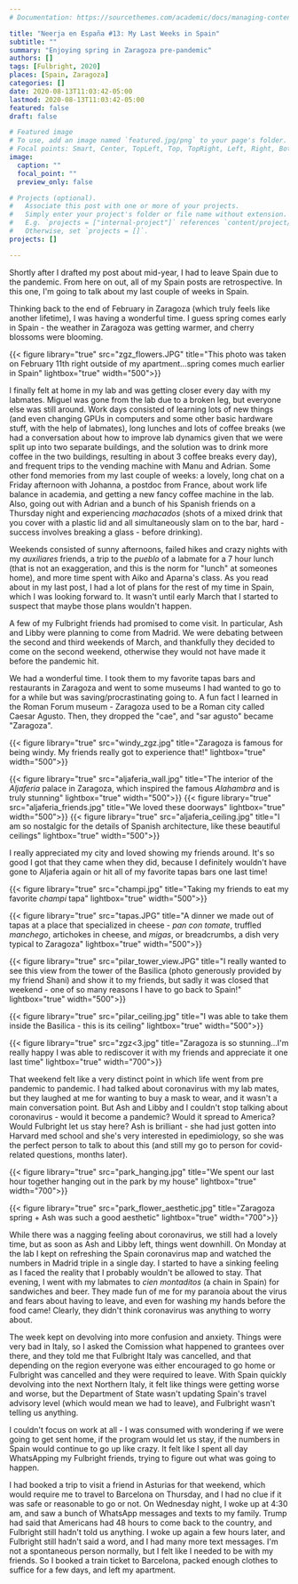 ```yaml
---
# Documentation: https://sourcethemes.com/academic/docs/managing-content/

title: "Neerja en España #13: My Last Weeks in Spain"
subtitle: ""
summary: "Enjoying spring in Zaragoza pre-pandemic"
authors: []
tags: [Fulbright, 2020]
places: [Spain, Zaragoza]
categories: []
date: 2020-08-13T11:03:42-05:00
lastmod: 2020-08-13T11:03:42-05:00
featured: false
draft: false

# Featured image
# To use, add an image named `featured.jpg/png` to your page's folder.
# Focal points: Smart, Center, TopLeft, Top, TopRight, Left, Right, BottomLeft, Bottom, BottomRight.
image:
  caption: ""
  focal_point: ""
  preview_only: false

# Projects (optional).
#   Associate this post with one or more of your projects.
#   Simply enter your project's folder or file name without extension.
#   E.g. `projects = ["internal-project"]` references `content/project/deep-learning/index.md`.
#   Otherwise, set `projects = []`.
projects: []

---
```


Shortly after I drafted my post about mid-year, I had to leave Spain due to the pandemic. From here on out, all of my Spain posts are retrospective. In this one, I'm going to talk about my last couple of weeks in Spain. 

Thinking back to the end of February in Zaragoza (which truly feels like another lifetime), I was having a wonderful time. I guess spring comes early in Spain - the weather in Zaragoza was getting warmer, and cherry blossoms were blooming. 

 {{< figure library="true" src="zgz_flowers.JPG" title="This photo was taken on February 11th right outside of my apartment...spring comes much earlier in Spain" lightbox="true" width="500">}} 


I finally felt at home in my lab and was getting closer every day with my labmates. Miguel was gone from the lab due to a broken leg, but everyone else was still around. Work days consisted of learning lots of new things (and even changing GPUs in computers and some other basic hardware stuff, with the help of labmates), long lunches and lots of coffee breaks (we had a conversation about how to improve lab dynamics given that we were split up into two separate buildings, and the solution was to drink more coffee in the two buildings, resulting in about 3 coffee breaks every day), and frequent trips to the vending machine with Manu and Adrian. Some other fond memories from my last couple of weeks: a lovely, long chat on a Friday afternoon with Johanna, a postdoc from France, about work life balance in academia, and getting a new fancy coffee machine in the lab. Also, going out with Adrian and a bunch of his Spanish friends on a Thursday night and experiencing *machacados* (shots of a mixed drink that you cover with a plastic lid and all simultaneously slam on to the bar, hard - success involves breaking a glass - before drinking).

Weekends consisted of sunny afternoons, failed hikes and crazy nights with my *auxiliares* friends, a trip to the *pueblo* of a labmate for a 7 hour lunch (that is not an exaggeration, and this is the norm for "lunch" at someones home), and more time spent with Aiko and Aparna's class. As you read about in my last post, I had a lot of plans for the rest of my time in Spain, which I was looking forward to. It wasn't until early March that I started to suspect that maybe those plans wouldn't happen.

A few of my Fulbright friends had promised to come visit. In particular, Ash and Libby were planning to come from Madrid. We were debating between the second and third weekends of March, and thankfully they decided to come on the second weekend, otherwise they would not have made it before the pandemic hit. 

We had a wonderful time. I took them to my favorite tapas bars and restaurants in Zaragoza and went to some museums I had wanted to go to for a while but was saving/procrastinating going to. A fun fact I learned in the Roman Forum museum - Zaragoza used to be a Roman city called Caesar Agusto. Then, they dropped the "cae", and "sar agusto" became "Zaragoza".

 {{< figure library="true" src="windy_zgz.jpg" title="Zaragoza is famous for being windy. My friends really got to experience that!" lightbox="true" width="500">}} 

{{< figure library="true" src="aljaferia_wall.jpg" title="The interior of the *Aljaferia* palace in Zaragoza, which inspired the famous *Alahambra* and is truly stunning" lightbox="true" width="500">}} 
{{< figure library="true" src="aljaferia_friends.jpg" title="We loved these doorways" lightbox="true" width="500">}} 
{{< figure library="true" src="aljaferia_ceiling.jpg" title="I am so nostalgic for the details of Spanish architecture, like these beautiful ceilings" lightbox="true" width="500">}} 


I really appreciated my city and loved showing my friends around. It's so good I got that they came when they did, because I definitely wouldn't have gone to Aljaferia again or hit all of my favorite tapas bars one last time!

 {{< figure library="true" src="champi.jpg" title="Taking my friends to eat my favorite *champi* tapa" lightbox="true" width="500">}} 

  {{< figure library="true" src="tapas.JPG" title="A dinner we made out of tapas at a place that specialized in cheese - *pan con tomate*, truffled *manchego*, artichokes in cheese, and *migas*, or breadcrumbs, a dish very typical to Zaragoza" lightbox="true" width="500">}} 


 {{< figure library="true" src="pilar_tower_view.JPG" title="I really wanted to see this view from the tower of the Basilica (photo generously provided by my friend Shani) and show it to my friends, but sadly it was closed that weekend -  one of so many reasons I have to go back to Spain!" lightbox="true" width="500">}} 

 {{< figure library="true" src="pilar_ceiling.jpg" title="I was able to take them inside the Basilica - this is its ceiling" lightbox="true" width="500">}} 


 {{< figure library="true" src="zgz<3.jpg" title="Zaragoza is so stunning...I'm really happy I was able to rediscover it with my friends and appreciate it one last time" lightbox="true" width="700">}} 

That weekend felt like a very distinct point in which life went from pre pandemic to pandemic. I had talked about coronavirus with my lab mates, but they laughed at me for wanting to buy a mask to wear, and it wasn't a main conversation point. But Ash and Libby and I couldn't stop talking about coronavirus - would it become a pandemic? Would it spread to America? Would Fulbright let us stay here? Ash is brilliant - she had just gotten into Harvard med school and she's very interested in epedimiology, so she was the perfect person to talk to about this (and still my go to person for covid-related questions, months later).

{{< figure library="true" src="park_hanging.jpg" title="We spent our last hour together hanging out in the park by my house" lightbox="true" width="700">}} 

{{< figure library="true" src="park_flower_aesthetic.jpg" title="Zaragoza spring + Ash was such a good aesthetic" lightbox="true" width="700">}} 

While there was a nagging feeling about coronavirus, we still had a lovely time, but as soon as Ash and Libby left, things went downhill. On Monday at the lab I kept on refreshing the Spain coronavirus map and watched the numbers in Madrid triple in a single day. I started to have a sinking feeling as I faced the reality that I probably wouldn't be allowed to stay. That evening, I went with my labmates to *cien montaditos* (a chain in Spain) for sandwiches and beer. They made fun of me for my paranoia about the virus and fears about having to leave, and even for washing my hands before the food came! Clearly, they didn't think coronavirus was anything to worry about.

The week kept on devolving into more confusion and anxiety. Things were very bad in Italy, so I asked the Comission what happened to grantees over there, and they told me that Fulbright Italy was cancelled, and that depending on the region everyone was either encouraged to go home or Fulbright was cancelled and they were required to leave. With Spain quickly devolving into the next Northern Italy, it felt like things were getting worse and worse, but the Department of State wasn't updating Spain's travel advisory level (which would mean we had to leave), and Fulbright wasn't telling us anything.

I couldn't focus on work at all - I was consumed with wondering if we were going to get sent home, if the program would let us stay, if the numbers in Spain would continue to go up like crazy. It felt like I spent all day WhatsApping my Fulbright friends, trying to figure out what was going to happen.

I had booked a trip to visit a friend in Asturias for that weekend, which would require me to travel to Barcelona on Thursday, and I had no clue if it was safe or reasonable to go or not. On Wednesday night, I woke up at 4:30 am, and saw a bunch of WhatsApp messages and texts to my family. Trump had said that Americans had 48 hours to come back to the country, and Fulbright still hadn't told us anything. I woke up again a few hours later, and Fulbright still hadn't said a word, and I had many more text messages. I'm not a spontaneous person normally, but I felt like I needed to be with my friends. So I booked a train ticket to Barcelona, packed enough clothes to suffice for a few days, and left my apartment. 



